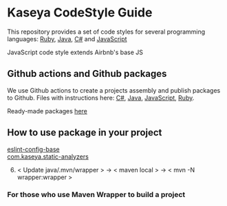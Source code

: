 # Kaseya CodeStyle Guide

This repository provides a set of code styles for several programming languages: [Ruby](https://github.com/SpanningCloudApps/codestyle/blob/main/ruby/), [Java](https://github.com/SpanningCloudApps/codestyle/tree/main/java), [C#](https://github.com/SpanningCloudApps/codestyle/blob/main/csharp/) and [JavaScript](https://github.com/SpanningCloudApps/codestyle/blob/main/js/)

JavaScript code style extends Airbnb's base JS  



## Github actions and Github packages
   We use Github actions to create a projects assembly and publish packages to Github. Files with instructions here:
   [C#](https://github.com/SpanningCloudApps/codestyle/blob/main/.github/workflows/deploy-charp.yml),
   [Java](https://github.com/SpanningCloudApps/codestyle/blob/main/.github/workflows/deploy-java.yml),
   [JavaScript](https://github.com/SpanningCloudApps/codestyle/blob/main/.github/workflows/deploy-js.yml),
   [Ruby](https://github.com/SpanningCloudApps/codestyle/blob/main/.github/workflows/deploy-ruby.yml).

   Ready-made packages [here](https://github.com/orgs/SpanningCloudApps/packages?repo_name=codestyle)


## How to use package in your project

   [eslint-config-base](https://github.com/SpanningCloudApps/codestyle/pkgs/npm/eslint-config-base)  
   [com.kaseya.static-analyzers](https://github.com/SpanningCloudApps/codestyle/tree/main/java/Readme.md)

6. < Update java/.mvn/wrapper > -> < maven local > -> < mvn -N wrapper:wrapper >
### For those who use Maven Wrapper to build a project
